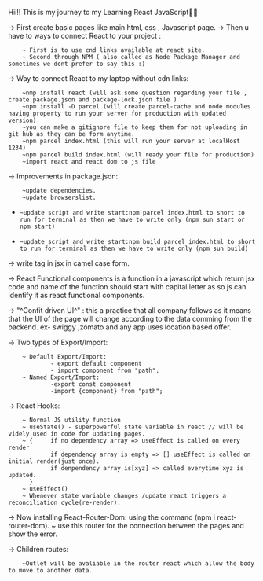 Hii!! This is my journey to my Learning React JavaScript🚀🚀

-> First create basic pages like main html, css , Javascript page.
-> Then u have to ways to connect React to your project :

        ~ First is to use cnd links available at react site.
        ~ Second through NPM ( also called as Node Package Manager and sometimes we dont prefer to say this :)

-> Way to connect React to my laptop without cdn links:

        ~nmp install react (will ask some question regarding your file , create package.json and package-lock.json file )
        ~npm install -D parcel (will create parcel-cache and node modules having property to run your server for production with updated version)
        ~you can make a gitignore file to keep them for not uploading in git hub as they can be form anytime.
        ~npm parcel index.html (this will run your server at localHost 1234)
        ~npm parcel build index.html (will ready your file for production)
        ~import react and react dom to js file

-> Improvements in package.json:

        ~update dependencies.
        ~update browserslist.

-     ~update script and write start:npm parcel index.html to short to run for terminal as then we have to write only (npm sun start or
      npm start)
-     ~update script and write start:npm build parcel index.html to short to run for terminal as then we have to write only (npm sun build)

-> write tag in jsx in camel case form.

-> React Functional components is a function in a javascript which return jsx code and name of the function should start with capital letter as so js can identify it as react functional components.

-> "^Confit driven UI^" : this a practice that all company follows as it means that the UI of the page will change according to the data comming from the backend.
ex- swiggy ,zomato and any app uses location based offer.

-> Two types of Export/Import:

        ~ Default Export/Import:
                - export default component
                - import component from "path";
        ~ Named Export/Import:
                -export const component
                -import {component} from "path";

-> React Hooks:

        ~ Normal JS utility function
        ~ useState() - superpowerful state variable in react // will be videly used in code for updating pages.
        ~ {     if no dependency array => useEffect is called on every render
                if dependency array is empty => [] useEffect is called on initial render(just once).
                if denpendency array is[xyz] => called everytime xyz is updated.
          }
        ~ useEffect()
        ~ Whenever state variable changes /update react triggers a reconciliation cycle(re-render).

-> Now installing React-Router-Dom: using the command (npm i react-router-dom).
~ use this router for the connection between the pages and show the error.

-> Children routes:

        ~Outlet will be avaliable in the router react which allow the body to move to another data.
